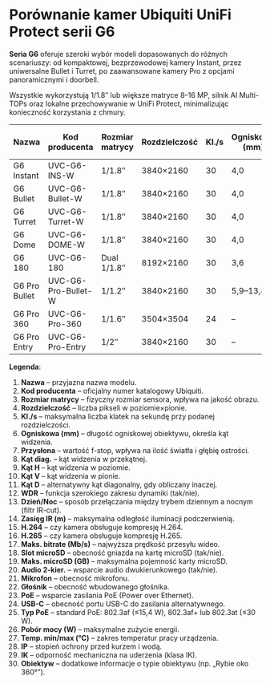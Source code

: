 # Porównanie kamer Ubiquiti UniFi Protect serii G6

**Seria G6** oferuje szeroki wybór modeli dopasowanych do różnych scenariuszy: od kompaktowej, bezprzewodowej kamery Instant, przez uniwersalne Bullet i Turret, po zaawansowane kamery Pro z opcjami panoramicznymi i doorbell.

Wszystkie wykorzystują 1/1.8″ lub większe matryce 8–16 MP, silnik AI Multi-TOPs oraz lokalne przechowywanie w UniFi Protect, minimalizując konieczność korzystania z chmury.

| Nazwa           | Kod producenta      | Rozmiar matrycy | Rozdzielczość | Kl./s | Ogniskowa (mm) | Przysłona   | Kąt diag. | Kąt H    | Kąt V    | Kąt D    | WDR  | Dzień/Noc     | Zasięg IR (m) | H.264 | H.265 | Maks. bitrate (Mb/s) | Slot microSD | Maks. microSD (GB) | Audio 2-kier. | Mikrofon | Głośnik | PoE  | USB-C | Typ PoE   | Pobór mocy (W) | Temp. min (°C) | Temp. max (°C) | IP    | IK  | Obiektyw           |
|-----------------|---------------------|-----------------|---------------|-------|----------------|-------------|-----------|----------|----------|----------|------|---------------|---------------|-------|-------|----------------------|--------------|--------------------|---------------|----------|---------|------|-------|-----------|----------------|----------------|----------------|-------|-----|--------------------|
| G6 Instant      | UVC-G6-INS-W        | 1/1.8″          | 3840×2160     | 30    | 4,0            | f/1.8       | 134,1°    | –        | –        | –        | Tak  | filtr IR-cut  | 6             | Tak   | Tak   | 24                   | Tak          | 512                | Tak           | Tak      | Tak     | Tak  | Tak   | 802.3af   | 7              | -20            | 50             | IP55  | IK04| –                  |
| G6 Bullet       | UVC-G6-Bullet-W     | 1/1.8″          | 3840×2160     | 30    | 4,0            | f/1.9       | –         | 109,9°   | 56,7°    | 134,1°   | Tak  | filtr IR-cut  | 30            | Tak   | Tak   | 80                   | Tak          | 512                | Nie           | Tak      | Nie     | Tak  | Nie   | 802.3af   | 9,9            | -20            | 50             | IP66  | IK04| –                  |
| G6 Turret       | UVC-G6-Turret-W     | 1/1.8″          | 3840×2160     | 30    | 4,0            | f/1.9       | 134°      | –        | –        | –        | Tak  | filtr IR-cut  | 30            | Tak   | Tak   | 80                   | Tak          | 512                | Nie           | Tak      | Nie     | Tak  | Nie   | 802.3af   | 12,5           | -20            | 50             | IP66  | IK04| –                  |
| G6 Dome         | UVC-G6-DOME-W       | 1/1.8″          | 3840×2160     | 30    | 4,0            | f/1.9       | –         | 109,9°   | 56,7°    | 134,1°   | Tak  | filtr IR-cut  | 30            | Tak   | Tak   | 80                   | Tak          | 512                | Nie           | Tak      | Nie     | Tak  | Nie   | 802.3af   | 9,25           | -20            | 50             | IP66  | IK10| –                  |
| G6 180          | UVC-G6-180          | Dual 1/1.8″     | 8192×2160     | 30    | 3,6            | f/1.8       | 180°      | –        | –        | –        | Tak  | filtr IR-cut  | 20            | Tak   | Tak   | 100                  | Tak          | 512                | Tak           | Tak      | Tak     | Tak  | Nie   | 802.3af+  | 12,5           | -20            | 50             | IP66  | IK08| –                  |
| G6 Pro Bullet   | UVC-G6-Pro-Bullet-W | 1/1.2″          | 3840×2160     | 30    | 5,9–13,8       | f/1.5–2.9   | –         | 72,5°    | 37,9°    | –        | Tak  | filtr IR-cut  | 60            | Tak   | Tak   | 200                  | Tak          | 512                | Tak           | Tak      | Tak     | Nie  | Nie   | 802.3at   | 15             | -20            | 50             | IP66  | IK04| –                  |
| G6 Pro 360      | UVC-G6-Pro-360      | 1/1.6″          | 3504×3504     | 24    | –              | f/1.9       | –         | –        | –        | –        | Tak  | filtr IR-cut  | 15            | Tak   | Tak   | 80                   | Tak          | 512                | Tak           | Tak      | Tak     | Tak  | Nie   | 802.3af+  | 7,14           | -20            | 50             | IP66  | IK10| Rybie oko 360°     |
| G6 Pro Entry    | UVC-G6-Pro-Entry    | 1/2″            | 3840×2160     | 30    | –              | f/1.6       | –         | –        | –        | –        | Tak  | filtr IR-cut  | 5             | Tak   | Tak   | 50                   | Tak          | 512                | Tak           | Tak      | Tak     | Tak  | Nie   | 802.3af+  | 7              | -20            | 50             | IP55  | IK07| Szerokokątny 154°  |

**Legenda**:

1. **Nazwa** – przyjazna nazwa modelu.  
2. **Kod producenta** – oficjalny numer katalogowy Ubiquiti.  
3. **Rozmiar matrycy** – fizyczny rozmiar sensora, wpływa na jakość obrazu.  
4. **Rozdzielczość** – liczba pikseli w poziomie×pionie.  
5. **Kl./s** – maksymalna liczba klatek na sekundę przy podanej rozdzielczości.  
6. **Ogniskowa (mm)** – długość ogniskowej obiektywu, określa kąt widzenia.  
7. **Przysłona** – wartość f-stop, wpływa na ilość światła i głębię ostrości.  
8. **Kąt diag.** – kąt widzenia w przekątnej.  
9. **Kąt H** – kąt widzenia w poziomie.  
10. **Kąt V** – kąt widzenia w pionie.  
11. **Kąt D** – alternatywny kąt diagonalny, gdy obliczany inaczej.  
12. **WDR** – funkcja szerokiego zakresu dynamiki (tak/nie).  
13. **Dzień/Noc** – sposób przełączania między trybem dziennym a nocnym (filtr IR-cut).  
14. **Zasięg IR (m)** – maksymalna odległość iluminacji podczerwienią.  
15. **H.264** – czy kamera obsługuje kompresję H.264.  
16. **H.265** – czy kamera obsługuje kompresję H.265.  
17. **Maks. bitrate (Mb/s)** – najwyższa prędkość przesyłu wideo.  
18. **Slot microSD** – obecność gniazda na kartę microSD (tak/nie).  
19. **Maks. microSD (GB)** – maksymalna pojemność karty microSD.  
20. **Audio 2-kier.** – wsparcie audio dwukierunkowego (tak/nie).  
21. **Mikrofon** – obecność mikrofonu.  
22. **Głośnik** – obecność wbudowanego głośnika.  
23. **PoE** – wsparcie zasilania PoE (Power over Ethernet).  
24. **USB-C** – obecność portu USB-C do zasilania alternatywnego.  
25. **Typ PoE** – standard PoE: 802.3af (≤15,4 W), 802.3af+ lub 802.3at (≤30 W).  
26. **Pobór mocy (W)** – maksymalne zużycie energii.  
27. **Temp. min/max (°C)** – zakres temperatur pracy urządzenia.  
28. **IP** – stopień ochrony przed kurzem i wodą.  
29. **IK** – odporność mechaniczna na uderzenia (klasa IK).  
30. **Obiektyw** – dodatkowe informacje o typie obiektywu (np. „Rybie oko 360°”).





